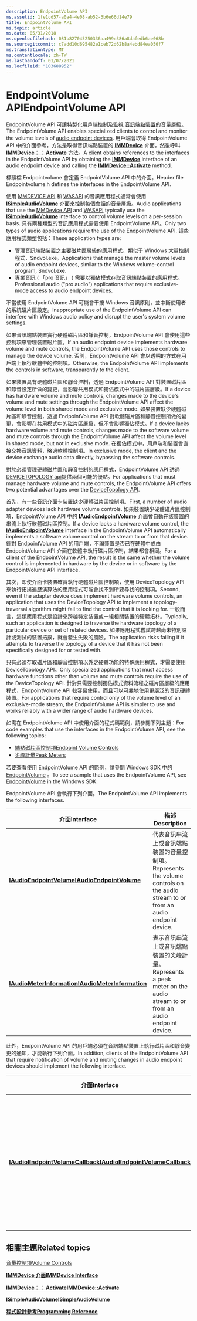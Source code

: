 ```yaml
---
description: EndpointVolume API
ms.assetid: 1fe1cd57-a0a4-4e08-ab52-3b6e66d14e79
title: EndpointVolume API
ms.topic: article
ms.date: 05/31/2018
ms.openlocfilehash: 081b827045250336aa499e386a8dafedb6ae068b
ms.sourcegitcommit: c7add10d695482e1ceb72d62b8a4ebd84ea050f7
ms.translationtype: MT
ms.contentlocale: zh-TW
ms.lasthandoff: 01/07/2021
ms.locfileid: "103688952"
---
```

# <a name="endpointvolume-api"></a><span data-ttu-id="8ae84-103">EndpointVolume API</span><span class="sxs-lookup"><span data-stu-id="8ae84-103">EndpointVolume API</span></span>

<span data-ttu-id="8ae84-104">EndpointVolume API 可讓特製化用戶端控制及監視 [音訊端點裝置](audio-endpoint-devices.md)的音量層級。</span><span class="sxs-lookup"><span data-stu-id="8ae84-104">The EndpointVolume API enables specialized clients to control and monitor the volume levels of [audio endpoint devices](audio-endpoint-devices.md).</span></span> <span data-ttu-id="8ae84-105">用戶端會取得 EndpointVolume API 中的介面參考，方法是取得音訊端點裝置的 [**IMMDevice**](/windows/desktop/api/Mmdeviceapi/nn-mmdeviceapi-immdevice) 介面，然後呼叫 [**IMMDevice：： Activate**](/windows/desktop/api/Mmdeviceapi/nf-mmdeviceapi-immdevice-activate) 方法。</span><span class="sxs-lookup"><span data-stu-id="8ae84-105">A client obtains references to the interfaces in the EndpointVolume API by obtaining the [**IMMDevice**](/windows/desktop/api/Mmdeviceapi/nn-mmdeviceapi-immdevice) interface of an audio endpoint device and calling the [**IMMDevice::Activate**](/windows/desktop/api/Mmdeviceapi/nf-mmdeviceapi-immdevice-activate) method.</span></span>

<span data-ttu-id="8ae84-106">標頭檔 Endpointvolume 會定義 EndpointVolume API 中的介面。</span><span class="sxs-lookup"><span data-stu-id="8ae84-106">Header file Endpointvolume.h defines the interfaces in the EndpointVolume API.</span></span>

<span data-ttu-id="8ae84-107">使用 [MMDEVICE API](mmdevice-api.md) 和 [WASAPI](wasapi.md) 的音訊應用程式通常會使用 [**ISimpleAudioVolume**](/windows/desktop/api/Audioclient/nn-audioclient-isimpleaudiovolume) 介面來控制每個會話的音量層級。</span><span class="sxs-lookup"><span data-stu-id="8ae84-107">Audio applications that use the [MMDevice API](mmdevice-api.md) and [WASAPI](wasapi.md) typically use the [**ISimpleAudioVolume**](/windows/desktop/api/Audioclient/nn-audioclient-isimpleaudiovolume) interface to control volume levels on a per-session basis.</span></span> <span data-ttu-id="8ae84-108">只有兩種類型的音訊應用程式需要使用 EndpointVolume API。</span><span class="sxs-lookup"><span data-stu-id="8ae84-108">Only two types of audio applications require the use of the EndpointVolume API.</span></span> <span data-ttu-id="8ae84-109">這些應用程式類型包括：</span><span class="sxs-lookup"><span data-stu-id="8ae84-109">These application types are:</span></span>

-   <span data-ttu-id="8ae84-110">管理音訊端點裝置之主要磁片區層級的應用程式，類似于 Windows 大量控制程式，Sndvol.exe。</span><span class="sxs-lookup"><span data-stu-id="8ae84-110">Applications that manage the master volume levels of audio endpoint devices, similar to the Windows volume-control program, Sndvol.exe.</span></span>
-   <span data-ttu-id="8ae84-111">專業音訊 ( 「pro 音訊」 ) 需要以獨佔模式存取音訊端點裝置的應用程式。</span><span class="sxs-lookup"><span data-stu-id="8ae84-111">Professional audio ("pro audio") applications that require exclusive-mode access to audio endpoint devices.</span></span>

<span data-ttu-id="8ae84-112">不當使用 EndpointVolume API 可能會干擾 Windows 音訊原則，並中斷使用者的系統磁片區設定。</span><span class="sxs-lookup"><span data-stu-id="8ae84-112">Inappropriate use of the EndpointVolume API can interfere with Windows audio policy and disrupt the user's system volume settings.</span></span>

<span data-ttu-id="8ae84-113">如果音訊端點裝置實行硬體磁片區和靜音控制，EndpointVolume API 會使用這些控制項來管理裝置磁片區。</span><span class="sxs-lookup"><span data-stu-id="8ae84-113">If an audio endpoint device implements hardware volume and mute controls, the EndpointVolume API uses those controls to manage the device volume.</span></span> <span data-ttu-id="8ae84-114">否則，EndpointVolume API 會以透明的方式在用戶端上執行軟體中的控制項。</span><span class="sxs-lookup"><span data-stu-id="8ae84-114">Otherwise, the EndpointVolume API implements the controls in software, transparently to the client.</span></span>

<span data-ttu-id="8ae84-115">如果裝置具有硬體磁片區和靜音控制，透過 EndpointVolume API 對裝置磁片區和靜音設定所做的變更，會影響共用模式和獨佔模式中的磁片區層級。</span><span class="sxs-lookup"><span data-stu-id="8ae84-115">If a device has hardware volume and mute controls, changes made to the device's volume and mute settings through the EndpointVolume API affect the volume level in both shared mode and exclusive mode.</span></span> <span data-ttu-id="8ae84-116">如果裝置缺少硬體磁片區和靜音控制，透過 EndpointVolume API 對軟體磁片區和靜音控制所做的變更，會影響在共用模式中的磁片區層級，但不會影響獨佔模式。</span><span class="sxs-lookup"><span data-stu-id="8ae84-116">If a device lacks hardware volume and mute controls, changes made to the software volume and mute controls through the EndpointVolume API affect the volume level in shared mode, but not in exclusive mode.</span></span> <span data-ttu-id="8ae84-117">在獨佔模式中，用戶端和裝置會直接交換音訊資料，略過軟體控制項。</span><span class="sxs-lookup"><span data-stu-id="8ae84-117">In exclusive mode, the client and the device exchange audio data directly, bypassing the software controls.</span></span>

<span data-ttu-id="8ae84-118">對於必須管理硬體磁片區和靜音控制的應用程式，EndpointVolume API 透過 [DEVICETOPOLOGY api](devicetopology-api.md)提供兩個可能的優點。</span><span class="sxs-lookup"><span data-stu-id="8ae84-118">For applications that must manage hardware volume and mute controls, the EndpointVolume API offers two potential advantages over the [DeviceTopology API](devicetopology-api.md).</span></span>

<span data-ttu-id="8ae84-119">首先，有一些音訊介面卡裝置缺少硬體磁片區控制項。</span><span class="sxs-lookup"><span data-stu-id="8ae84-119">First, a number of audio adapter devices lack hardware volume controls.</span></span> <span data-ttu-id="8ae84-120">如果裝置缺少硬體磁片區控制項，EndpointVolume API 中的 [**IAudioEndpointVolume**](/windows/desktop/api/Endpointvolume/nn-endpointvolume-iaudioendpointvolume) 介面會自動在該裝置的串流上執行軟體磁片區控制。</span><span class="sxs-lookup"><span data-stu-id="8ae84-120">If a device lacks a hardware volume control, the [**IAudioEndpointVolume**](/windows/desktop/api/Endpointvolume/nn-endpointvolume-iaudioendpointvolume) interface in the EndpointVolume API automatically implements a software volume control on the stream to or from that device.</span></span> <span data-ttu-id="8ae84-121">針對 EndpointVolume API 的用戶端，不論裝置是否已在硬體中或由 EndpointVolume API 介面在軟體中執行磁片區控制，結果都會相同。</span><span class="sxs-lookup"><span data-stu-id="8ae84-121">For a client of the EndpointVolume API, the result is the same whether the volume control is implemented in hardware by the device or in software by the EndpointVolume API interface.</span></span>

<span data-ttu-id="8ae84-122">其次，即使介面卡裝置確實執行硬體磁片區控制項，使用 DeviceTopology API 來執行拓撲遍歷演算法的應用程式可能會找不到所要尋找的控制項。</span><span class="sxs-lookup"><span data-stu-id="8ae84-122">Second, even if the adapter device does implement hardware volume controls, an application that uses the DeviceTopology API to implement a topology-traversal algorithm might fail to find the control that it is looking for.</span></span> <span data-ttu-id="8ae84-123">一般而言，這類應用程式是設計來跨越特定裝置或一組相關裝置的硬體拓朴。</span><span class="sxs-lookup"><span data-stu-id="8ae84-123">Typically, such an application is designed to traverse the hardware topology of a particular device or set of related devices.</span></span> <span data-ttu-id="8ae84-124">如果應用程式嘗試跨越尚未特別設計或測試的裝置拓撲，就會發生失敗的風險。</span><span class="sxs-lookup"><span data-stu-id="8ae84-124">The application risks failing if it attempts to traverse the topology of a device that it has not been specifically designed for or tested with.</span></span>

<span data-ttu-id="8ae84-125">只有必須存取磁片區和靜音控制項以外之硬體功能的特殊應用程式，才需要使用 DeviceTopology API。</span><span class="sxs-lookup"><span data-stu-id="8ae84-125">Only specialized applications that must access hardware functions other than volume and mute controls require the use of the DeviceTopology API.</span></span> <span data-ttu-id="8ae84-126">針對只需要控制獨佔模式資料流程之磁片區層級的應用程式，EndpointVolume API 較容易使用，而且可以可靠地使用更廣泛的音訊硬體裝置。</span><span class="sxs-lookup"><span data-stu-id="8ae84-126">For applications that require control only of the volume level of an exclusive-mode stream, the EndpointVolume API is simpler to use and works reliably with a wider range of audio hardware devices.</span></span>

<span data-ttu-id="8ae84-127">如需在 EndpointVolume API 中使用介面的程式碼範例，請參閱下列主題：</span><span class="sxs-lookup"><span data-stu-id="8ae84-127">For code examples that use the interfaces in the EndpointVolume API, see the following topics:</span></span>

-   [<span data-ttu-id="8ae84-128">端點磁片區控制項</span><span class="sxs-lookup"><span data-stu-id="8ae84-128">Endpoint Volume Controls</span></span>](endpoint-volume-controls.md)
-   [<span data-ttu-id="8ae84-129">尖峰計量</span><span class="sxs-lookup"><span data-stu-id="8ae84-129">Peak Meters</span></span>](peak-meters.md)

<span data-ttu-id="8ae84-130">若要查看使用 EndpointVolume API 的範例，請參閱 Windows SDK 中的 [EndpointVolume](endpointvolume.md) 。</span><span class="sxs-lookup"><span data-stu-id="8ae84-130">To see a sample that uses the EndpointVolume API, see [EndpointVolume](endpointvolume.md) in the Windows SDK.</span></span>

<span data-ttu-id="8ae84-131">EndpointVolume API 會執行下列介面。</span><span class="sxs-lookup"><span data-stu-id="8ae84-131">The EndpointVolume API implements the following interfaces.</span></span>



| <span data-ttu-id="8ae84-132">介面</span><span class="sxs-lookup"><span data-stu-id="8ae84-132">Interface</span></span>                                                | <span data-ttu-id="8ae84-133">描述</span><span class="sxs-lookup"><span data-stu-id="8ae84-133">Description</span></span>                                                                             |
|----------------------------------------------------------|-----------------------------------------------------------------------------------------|
| [<span data-ttu-id="8ae84-134">**IAudioEndpointVolume**</span><span class="sxs-lookup"><span data-stu-id="8ae84-134">**IAudioEndpointVolume**</span></span>](/windows/desktop/api/Endpointvolume/nn-endpointvolume-iaudioendpointvolume)     | <span data-ttu-id="8ae84-135">代表音訊串流上或音訊端點裝置的音量控制項。</span><span class="sxs-lookup"><span data-stu-id="8ae84-135">Represents the volume controls on the audio stream to or from an audio endpoint device.</span></span> |
| [<span data-ttu-id="8ae84-136">**IAudioMeterInformation**</span><span class="sxs-lookup"><span data-stu-id="8ae84-136">**IAudioMeterInformation**</span></span>](/windows/desktop/api/Endpointvolume/nn-endpointvolume-iaudiometerinformation) | <span data-ttu-id="8ae84-137">表示音訊串流上或音訊端點裝置的尖峰計量。</span><span class="sxs-lookup"><span data-stu-id="8ae84-137">Represents a peak meter on the audio stream to or from an audio endpoint device.</span></span>        |



 

<span data-ttu-id="8ae84-138">此外，EndpointVolume API 的用戶端必須在音訊端點裝置上執行磁片區和靜音變更的通知，才能執行下列介面。</span><span class="sxs-lookup"><span data-stu-id="8ae84-138">In addition, clients of the EndpointVolume API that require notification of volume and muting changes in audio endpoint devices should implement the following interface.</span></span>



| <span data-ttu-id="8ae84-139">介面</span><span class="sxs-lookup"><span data-stu-id="8ae84-139">Interface</span></span>                                                            | <span data-ttu-id="8ae84-140">描述</span><span class="sxs-lookup"><span data-stu-id="8ae84-140">Description</span></span>                                                                                       |
|----------------------------------------------------------------------|---------------------------------------------------------------------------------------------------|
| [<span data-ttu-id="8ae84-141">**IAudioEndpointVolumeCallback**</span><span class="sxs-lookup"><span data-stu-id="8ae84-141">**IAudioEndpointVolumeCallback**</span></span>](/windows/desktop/api/Endpointvolume/nn-endpointvolume-iaudioendpointvolumecallback) | <span data-ttu-id="8ae84-142">當音訊端點裝置的音量層級或靜音狀態變更時，會提供通知。</span><span class="sxs-lookup"><span data-stu-id="8ae84-142">Provides notifications when the volume level or muting state of an audio endpoint device changes.</span></span> |



 

## <a name="related-topics"></a><span data-ttu-id="8ae84-143">相關主題</span><span class="sxs-lookup"><span data-stu-id="8ae84-143">Related topics</span></span>

<dl> <dt>

[<span data-ttu-id="8ae84-144">音量控制項</span><span class="sxs-lookup"><span data-stu-id="8ae84-144">Volume Controls</span></span>](volume-controls.md)
</dt> <dt>

[<span data-ttu-id="8ae84-145">**IMMDevice 介面**</span><span class="sxs-lookup"><span data-stu-id="8ae84-145">**IMMDevice Interface**</span></span>](/windows/desktop/api/Mmdeviceapi/nn-mmdeviceapi-immdevice)
</dt> <dt>

[<span data-ttu-id="8ae84-146">**IMMDevice：： Activate**</span><span class="sxs-lookup"><span data-stu-id="8ae84-146">**IMMDevice::Activate**</span></span>](/windows/desktop/api/Mmdeviceapi/nf-mmdeviceapi-immdevice-activate)
</dt> <dt>

[<span data-ttu-id="8ae84-147">**ISimpleAudioVolume**</span><span class="sxs-lookup"><span data-stu-id="8ae84-147">**ISimpleAudioVolume**</span></span>](/windows/desktop/api/Audioclient/nn-audioclient-isimpleaudiovolume)
</dt> <dt>

[<span data-ttu-id="8ae84-148">**程式設計參考**</span><span class="sxs-lookup"><span data-stu-id="8ae84-148">**Programming Reference**</span></span>](programming-reference.md)
</dt> </dl>

 

 



